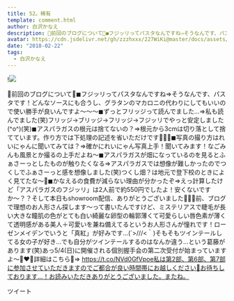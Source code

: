 ```yaml
---
title: 52。稀有
template: comment.html
author: 白沢かなえ
description: 🌷前回のブログについて🌷◼︎フジッリってパスタなんですね⇒そうなんです、パスタです！どんなソースにも合うし、グラタンのマカロニの代わりにしてもいいので使い勝手が良いんですよ〜〜〜◼︎ずっとフリッジって読ん...
avatar: https://cdn.jsdelivr.net/gh/zzzhxxx/227WiKi@master/docs/assets/photo/avatar/kanae.jpg
date: "2018-02-22"
tags:
  - 白沢かなえ
---
```


!![](https://cdn.jsdelivr.net/gh/227WiKi/227WiKi-image@master/blog-image/kanae-2018-02-22_1.jpg)


🌷前回のブログについて🌷◼︎フジッリってパスタなんですね⇒そうなんです、パスタです！どんなソースにも合うし、グラタンのマカロニの代わりにしてもいいので使い勝手が良いんですよ〜〜〜◼︎ずっとフリッジって読んでました…⇒私も読んでました(笑)フリッジ→ブリッジ→フリッジ→フジッリでやっと安定しました(^o^)(笑)◼︎アスパラガスの根元は捨てないの？⇒根元から3cmは切り落として捨てています。作り方では下処理の記述を省いただけです🙅🏻‍♀️◼︎写真の撮り方はれいにゃんに聞いてみては？⇒確かにれいにゃん写真上手！聞いてみます！なごみんも風景とか撮るの上手だよね〜◼︎アスパラガスが畑になっているのを見るとふぁさーっとしたものが触りたくなる⇒アスパラガスでは想像が難しかったのでつくしでふぁさーっと感を想像しました(笑)つくし畑？は地元で登下校のときによく見てたな〜🌸◼︎かなえるの食費が減らない理由が分かったぞ⇒えっ計算したけど「アスパラガスのフジッリ」は2人前で約550円でしたよ！安くないですか〜？？そして本日もshowroom配信、ありがとうございました🌷🌷🌷前、ブログで理想のお人形さん探します〜って書いたんですけど、ミステリアスで睫毛が長い大きな瞳肌の色がとても白い綺麗な卵型の輪郭薄くて可愛らしい唇色素が薄くて透明感がある美人＋可愛いを兼ね備えてるというお人形さんが憧れです！ローゼンメイデンでいうと「真紅」が好みです…(´>///<｀)そもそもツインテールしてる女の子が好き…でも自分がツインテールするのはなんか違う…という葛藤があります(笑)あっ5/4(日)に開催される個別握手会の第二次受付が始まっていますよ〜🐶❤️🌸詳細はこちら🌸⇒ https://t.co/NVd0GfVpoe私は第2部、第6部、第7部に参加させていただきますのでご都合が良い時間帯にお越しください🌷お待ちしております…！お読みいただきありがとうございました。またね。


ツイート



